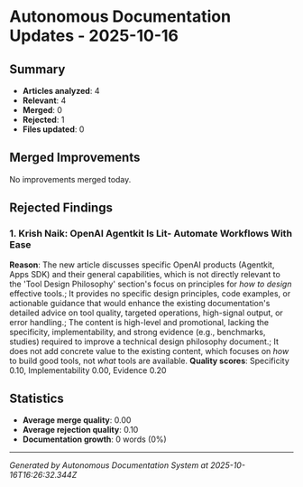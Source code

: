 # Autonomous Documentation Updates - 2025-10-16

## Summary
- **Articles analyzed**: 4
- **Relevant**: 4
- **Merged**: 0
- **Rejected**: 1
- **Files updated**: 0

## Merged Improvements

No improvements merged today.

## Rejected Findings


### 1. Krish Naik: OpenAI Agentkit Is Lit- Automate Workflows With Ease
**Reason**: The new article discusses specific OpenAI products (Agentkit, Apps SDK) and their general capabilities, which is not directly relevant to the 'Tool Design Philosophy' section's focus on principles for *how to design* effective tools.; It provides no specific design principles, code examples, or actionable guidance that would enhance the existing documentation's detailed advice on tool quality, targeted operations, high-signal output, or error handling.; The content is high-level and promotional, lacking the specificity, implementability, and strong evidence (e.g., benchmarks, studies) required to improve a technical design philosophy document.; It does not add concrete value to the existing content, which focuses on *how* to build good tools, not *what* tools are available.
**Quality scores**: Specificity 0.10, Implementability 0.00, Evidence 0.20



## Statistics
- **Average merge quality**: 0.00
- **Average rejection quality**: 0.10
- **Documentation growth**: 0 words (0%)

---

*Generated by Autonomous Documentation System at 2025-10-16T16:26:32.344Z*
